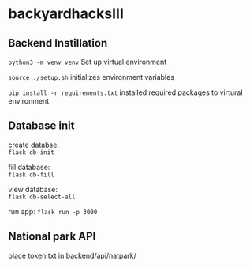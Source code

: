 # backyardhacksIII

## Backend Instillation

`python3 -m venv venv` Set up virtual environment

`source ./setup.sh` initializes environment variables

`pip install -r requirements.txt` installed required packages to virtural environment

## Database init

create databse:  
`flask db-init`

fill database:  
`flask db-fill`

view database:  
`flask db-select-all`

run app:
`flask run -p 3000`

## National park API
place token.txt in backend/api/natpark/